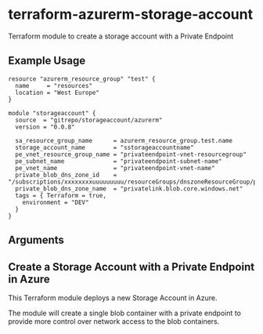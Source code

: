 # terraform-azurerm-storage-account
Terraform module to create a storage account with a Private Endpoint

## Example Usage
```hcl
resource "azurerm_resource_group" "test" {
  name     = "resources"
  location = "West Europe"
}

module "storageaccount" {
  source  = "gitrepo/storageaccount/azurerm"
  version = "0.0.8"

  sa_resource_group_name      = azurerm_resource_group.test.name
  storage_account_name        = "sstorageaccountname"
  pe_vnet_resource_group_name = "privateendpoint-vnet-resourcegroup"
  pe_subnet_name              = "privateendpoint-subnet-name"
  pe_vnet_name                = "privateendpoint-vnet-name"
  private_blob_dns_zone_id    = "/subscriptions/xxxxxxxxuuuuuuuuu/resourceGroups/dnszoneResourceGroup/providers/Microsoft.Network/privateDnsZones/privatelink.blob.core.windows.net"
  private_blob_dns_zone_name  = "privatelink.blob.core.windows.net"
  tags = { Terraform = true,
    environment = "DEV"
  }
}
```

## Arguments

## Create a Storage Account with a Private Endpoint in Azure

This Terraform module deploys a new Storage Account in Azure.

The module will create a single blob container with a private endpoint to provide more control over network access to the blob containers.
